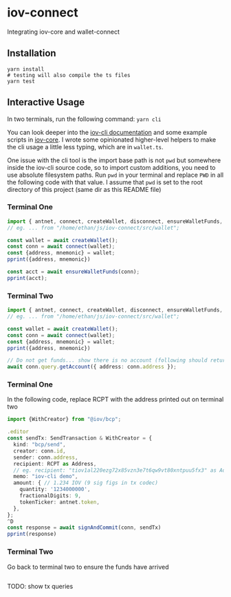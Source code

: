 # iov-connect

Integrating iov-core and wallet-connect

## Installation

```shell
yarn install
# testing will also compile the ts files
yarn test
```

## Interactive Usage

In two terminals, run the following command: `yarn cli`

You can look deeper into the [iov-cli documentation](https://github.com/iov-one/iov-core/blob/master/packages/iov-cli/README.md)
and some example scripts in [iov-core](https://github.com/iov-one/iov-core/blob/master/packages/iov-core/README.md).
I wrote some opinionated higher-level helpers to make the cli usage a little less typing, which are in `wallet.ts`.

One issue with the cli tool is the import base path is not `pwd` but somewhere inside the iov-cli source code, so
to import custom additions, you need to use absolute filesystem paths. Run `pwd` in your terminal and
replace `PWD` in all the following code with that value. I assume that `pwd` is set to the root directory of this project
(same dir as this README file)

### Terminal One

```ts
import { antnet, connect, createWallet, disconnect, ensureWalletFunds, pprint, signAndCommit } from "PWD/src/wallet";
// eg. ... from "/home/ethan/js/iov-connect/src/wallet";

const wallet = await createWallet();
const conn = await connect(wallet);
const {address, mnemonic} = wallet;
pprint({address, mnemonic})

const acct = await ensureWalletFunds(conn);
pprint(acct);
```

### Terminal Two

```ts
import { antnet, connect, createWallet, disconnect, ensureWalletFunds, pprint, signAndCommit } from "PWD/src/wallet";
// eg. ... from "/home/ethan/js/iov-connect/src/wallet";

const wallet = await createWallet();
const conn = await connect(wallet);
const {address, mnemonic} = wallet;
pprint({address, mnemonic})

// Do not get funds... show there is no account (following should return `undefined`)
await conn.query.getAccount({ address: conn.address });
```

### Terminal One

In the following code, replace RCPT with the address printed out on terminal two

```ts
import {WithCreator} from "@iov/bcp";

.editor
const sendTx: SendTransaction & WithCreator = {
  kind: "bcp/send",
  creator: conn.id,
  sender: conn.address,
  recipient: RCPT as Address,
  // eg. recipient: "tiov1al220ezg72x85vzn3e7t6qw9vt80xntpuu5fx3" as Address,
  memo: "iov-cli demo",
  amount: { // 1.234 IOV (9 sig figs in tx codec)
    quantity: '1234000000',
    fractionalDigits: 9,
    tokenTicker: antnet.token,
  },
};
^D
const response = await signAndCommit(conn, sendTx)
pprint(response)
```

### Terminal Two

Go back to terminal two to ensure the funds have arrived

```ts
```

TODO: show tx queries
